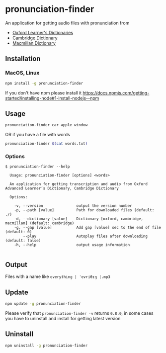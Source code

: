 # pronunciation-finder
An application for getting audio files with pronunciation from
* [Oxford Learner's Dictionaries](https://www.oxfordlearnersdictionaries.com/definition/english/)
* [Cambridge Dictionary](https://dictionary.cambridge.org/us/dictionary)
* [Macmillan Dictionary](https://www.macmillandictionary.com/us)

## Installation

### MacOS, Linux
```bash
npm install -g pronunciation-finder
```
If you don't have npm please install it https://docs.npmjs.com/getting-started/installing-node#1-install-nodejs--npm

## Usage

```bash
pronunciation-finder car apple window
```
OR if you have a file with words
```bash
pronunciation-finder $(cat words.txt)
```

### Options
```text
$ pronunciation-finder --help

  Usage: pronunciation-finder [options] <words>

  An application for getting transcription and audio from Oxford Advanced Learner’s Dictionary, Cambridge Dictionary

  Options:

    -v, --version               output the version number
    -p, --path [value]          Path for downloaded files (default: ./)
    -d, --dictionary [value]    Dictionary [oxford, cambridge, macmillan] (default: cambridge)
    -g, --gap [value]           Add gap [value] sec to the end of file (default: 0)
        --play                  Autoplay files after downloading (default: false)
    -h, --help                  output usage information


```

## Output

Files with a name like `everything | ˈevriθɪŋ |.mp3`

## Update

```bash
npm update -g pronunciation-finder
```
Please verify that `pronunciation-finder -v` returns `0.8.0`, in some cases you have to uninstall and install for getting latest version

## Uninstall

```bash
npm uninstall -g pronunciation-finder
```
